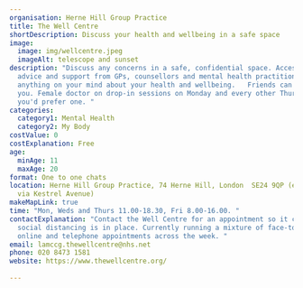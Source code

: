 ```yaml
---
organisation: Herne Hill Group Practice
title: The Well Centre
shortDescription: Discuss your health and wellbeing in a safe space
image:
  image: img/wellcentre.jpeg
  imageAlt: telescope and sunset
description: "Discuss any concerns in a safe, confidential space. Access 1-1
  advice and support from GPs, counsellors and mental health practitioners, for
  anything on your mind about your health and wellbeing.   Friends can accompany
  you. Female doctor on drop-in sessions on Monday and every other Thursday if
  you'd prefer one. "
categories:
  category1: Mental Health
  category2: My Body
costValue: 0
costExplanation: Free
age:
  minAge: 11
  maxAge: 20
format: One to one chats
location: Herne Hill Group Practice, 74 Herne Hill, London  SE24 9QP (entrance
  via Kestrel Avenue)
makeMapLink: true
time: "Mon, Weds and Thurs 11.00-18.30, Fri 8.00-16.00. "
contactExplanation: "Contact the Well Centre for an appointment so it can ensure
  social distancing is in place. Currently running a mixture of face-to-face,
  online and telephone appointments across the week. "
email: lamccg.thewellcentre@nhs.net
phone: 020 8473 1581
website: https://www.thewellcentre.org/
 
---
```

